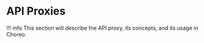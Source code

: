 # API Proxies

!!! info
    This section will describe the API proxy, its concepts, and its usage in Choreo.
